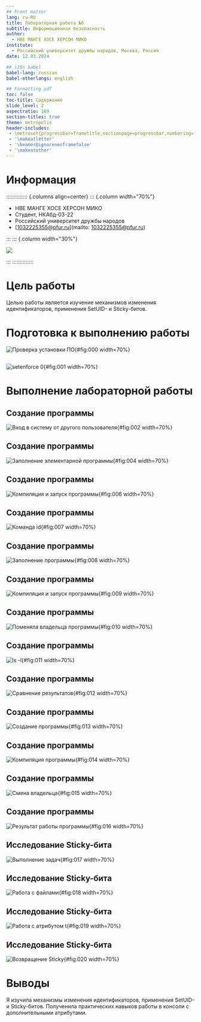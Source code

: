 ```yaml
---
## Front matter
lang: ru-RU
title: Лабораторная работа №6
subtitle: Информационная безопасность
author:
  - НВЕ МАНГЕ ХОСЕ ХЕРСОН МИКО
institute:
  - Российский университет дружбы народов, Москва, Россия
date: 12.03.2024

## i18n babel
babel-lang: russian
babel-otherlangs: english

## Formatting pdf
toc: false
toc-title: Содержание
slide_level: 2
aspectratio: 169
section-titles: true
theme: metropolis
header-includes:
 - \metroset{progressbar=frametitle,sectionpage=progressbar,numbering=fraction}
 - '\makeatletter'
 - '\beamer@ignorenonframefalse'
 - '\makeatother'
---
```

# Информация

:::::::::::::: {.columns align=center}
::: {.column width="70%"}

  * НВЕ МАНГЕ ХОСЕ ХЕРСОН МИКО
  * Студент, НКАбд-03-22
  * Российский университет дружбы народов
  * [1032225355@pfur.ru](mailto: 1032225355@pfur.ru)

:::
::: {.column width="30%"}

![](./image/photo.jpg)

:::
::::::::::::::

# Цель работы

Целью работы является изучение механизмов изменения идентификаторов, применения SetUID- и Sticky-битов.

# Подготовка к выполнению работы

![Проверка установки ПО](image/0.png){#fig:000 width=70%}

##

![setenforce 0](image/1.png){#fig:001 width=70%}

# Выполнение лабораторной работы

## Создание программы

![Вход в систему от другого пользователя](image/2.png){#fig:002 width=70%}

## Создание программы

![Заполнение элементарной программы](image/4.png){#fig:004 width=70%}

## Создание программы

![Компиляция и запуск программы](image/6.png){#fig:006 width=70%}

## Создание программы

![Команда id](image/7.png){#fig:007 width=70%}

## Создание программы

![Заполнение программы](image/8.png){#fig:008 width=70%}

## Создание программы

![Компиляция и запуск программы](image/9.png){#fig:009 width=70%}

## Создание программы

![Поменяла владельца программы](image/10.png){#fig:010 width=70%}

## Создание программы

![ls -l](image/11.png){#fig:011 width=70%}

## Создание программы

![Сравнение результатов](image/12.png){#fig:012 width=70%}

## Создание программы

![Создание программы](image/13.png){#fig:013 width=70%}

## Создание программы

![Компиляция программы](image/14.png){#fig:014 width=70%}

## Создание программы

![Смена владельца](image/15.png){#fig:015 width=70%}

## Создание программы

![Результат работы программы](image/16.png){#fig:016 width=70%}

##  Исследование Sticky-бита

![Выполнение задач](image/17.png){#fig:017 width=70%}

##  Исследование Sticky-бита

![Работа с файлами](image/18.png){#fig:018 width=70%}

##  Исследование Sticky-бита

![Работа с атрибутом t](image/19.png){#fig:019 width=70%}

##  Исследование Sticky-бита

![Возвращение Sticky](image/20.png){#fig:020 width=70%}

# Выводы

Я изучила механизмы изменения идентификаторов, применения SetUID- и Sticky-битов. Полученила практических навыков работы в консоли с дополнительными атрибутами.


